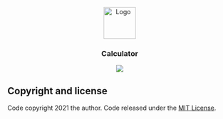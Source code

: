 <p align="center">
  <a href="https://flutter.io/">
    <img src="https://diegolaballos.com/files/images/flutter-icon.jpg" alt="Logo" width=72 height=72>
  </a>

  <h3 align="center">Calculator</h3>
</p>

<p align="center">
  <img src="https://github.com/wesleyschneider/flutter-contact-card/blob/main/assets/example.gif" style="text-align: center;"  />
</p>


## Copyright and license

Code copyright 2021 the author. Code released under the [MIT License](https://github.com/wesleyschneider/flutter-calculator/blob/main/LICENSE).
